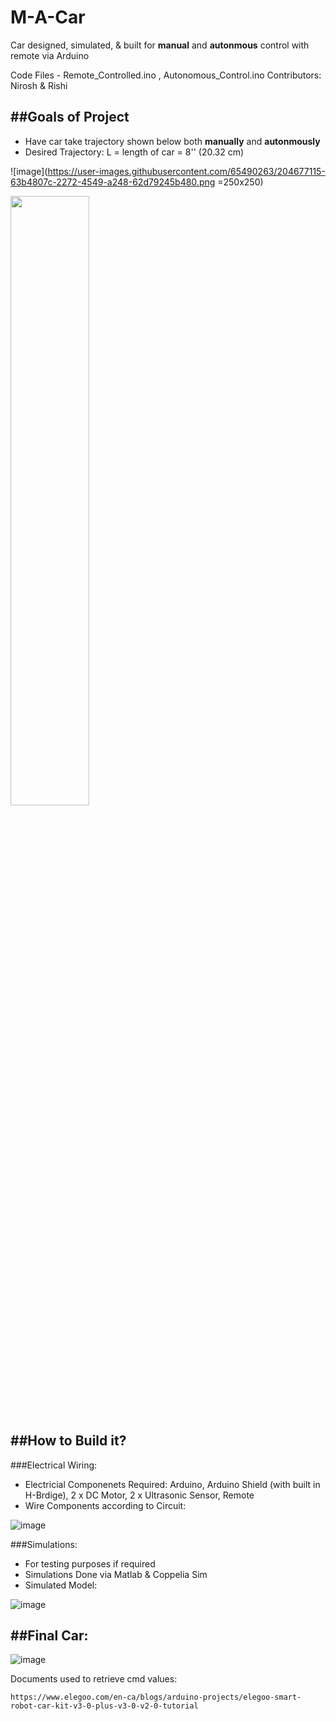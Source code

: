 # M-A-Car
Car designed, simulated, & built for **manual** and **autonmous** control with remote via Arduino

Code Files - Remote_Controlled.ino , Autonomous_Control.ino
Contributors: Nirosh & Rishi

##Goals of Project
------------------
- Have car take trajectory shown below both **manually** and **autonmously**
- Desired Trajectory: L = length of car = 8'' (20.32 cm)

![image](https://user-images.githubusercontent.com/65490263/204677115-63b4807c-2272-4549-a248-62d79245b480.png =250x250)

<img src="https://user-images.githubusercontent.com/65490263/204677115-63b4807c-2272-4549-a248-62d79245b480.png" width=50% height=50%>


##How to Build it?
------------------
###Electrical Wiring:
- Electricial Componenets Required: Arduino, Arduino Shield (with built in H-Brdige), 2 x DC Motor, 2 x Ultrasonic Sensor, Remote
- Wire Components according to Circuit:

![image](https://user-images.githubusercontent.com/65490263/204677697-2207edbc-e4ed-4111-9d07-bdf9ca47d203.png)


###Simulations: 
- For testing purposes if required
- Simulations Done via Matlab & Coppelia Sim
- Simulated Model:

![image](https://user-images.githubusercontent.com/65490263/204677301-71a95929-d39f-4813-82c6-0e807d0509f7.png)


##Final Car:
------------------

![image](https://user-images.githubusercontent.com/65490263/204677808-90c7d200-db3d-431b-8667-ae6a6f655feb.png)


Documents used to retrieve cmd values:
```
https://www.elegoo.com/en-ca/blogs/arduino-projects/elegoo-smart-robot-car-kit-v3-0-plus-v3-0-v2-0-tutorial
```

